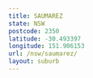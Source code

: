 ```yaml
---
title: SAUMAREZ
state: NSW
postcode: 2350
latitude: -30.493397
longitude: 151.906153
url: /nsw/saumarez/
layout: suburb
---
```


